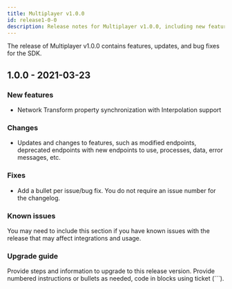 ```yaml
---
title: Multiplayer v1.0.0
id: release1-0-0
description: Release notes for Multiplayer v1.0.0, including new features, updates, bug fixes, known issues, and information to help you upgrade.
---
```


The release of Multiplayer v1.0.0 contains features, updates, and bug fixes for the SDK.

## 1.0.0 - 2021-03-23

### New features
* Network Transform property synchronization with Interpolation support

### Changes
* Updates and changes to features, such as modified endpoints, deprecated endpoints with new endpoints to use, processes, data, error messages, etc.

### Fixes
* Add a bullet per issue/bug fix. You do not require an issue number for the changelog. <!-- If you want to include issue numbers without building, you can include mtt-### in comments. -->

### Known issues
You may need to include this section if you have known issues with the release that may affect integrations and usage.

### Upgrade guide
Provide steps and information to upgrade to this release version. Provide numbered instructions or bullets as needed, code in blocks using ticket (```).
